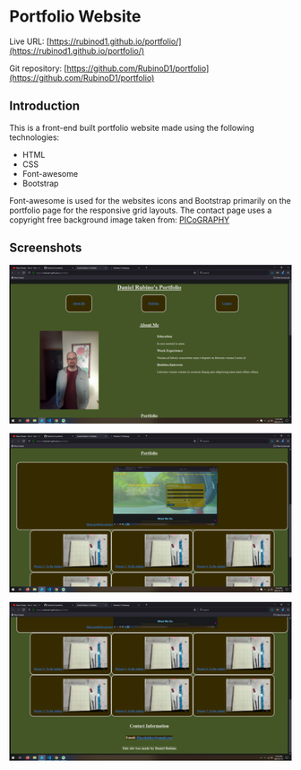 # Portfolio Website 

Live URL: [https://rubinod1.github.io/portfolio/](https://rubinod1.github.io/portfolio/)

Git repository: [https://github.com/RubinoD1/portfolio](https://github.com/RubinoD1/portfolio)

## Introduction 

This is a front-end built portfolio website made using the following technologies: 

- HTML 
- CSS 
- Font-awesome 
- Bootstrap

Font-awesome is used for the websites icons and Bootstrap primarily on the portfolio page for the responsive grid layouts. The contact page uses a copyright free background image taken from: [PICoGRAPHY](https://picography.co/)



## Screenshots 


![Live site screenshots](/assets/images/screenshot1.png)

![Live site screenshots](/assets/images/screenshot2.png)

![Live site screenshots](/assets/images/screenshot3.png)

